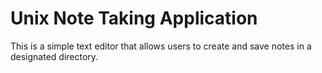 # Unix Note Taking Application
This is a simple text editor that allows users to create and save notes in a designated directory.
